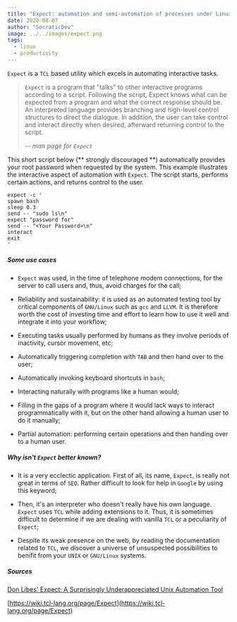 ```yaml
---
title: "Expect: automation and semi-automation of processes under Linux"
date: 2020-08-07
author: "SocraticDev"
image: ../../images/expect.png
tags:
  - linux
  - productivity
---
```


``Expect`` is a ``TCL`` based utility which excels in automating interactive tasks.

>  ``Expect`` is  a program that "talks" to other interactive programs according to a script. Following the script, Expect knows what can be expected from a program and what the correct response should be.  An interpreted language provides branching and high-level control structures to direct the dialogue.  In addition, the user can take control and interact directly when desired, afterward returning control to the script.
>
> <cite>-- man page for ``Expect``</cite>

This short script below (** strongly discouraged **) automatically provides your root password when requested by the system. This example illustrates the interactive aspect of automation with ``Expect``. The script starts, performs certain actions, and returns control to the user.

```
expect -c '
spawn bash
sleep 0.3
send -- "sudo ls\n"
expect "password for"
send -- "<Your Password>\n"
interact
exit
'
```

##### Some use cases

- ``Expect`` was used, in the time of telephone modem connections, for the server to call users and, thus, avoid charges for the call;

- Reliability and sustainability: it is used as an automated testing tool by critical components of ``GNU/Linux`` such as ``gcc`` and ``LLVM``. It is therefore worth the cost of investing time and effort to learn how to use it well and integrate it into your workflow;

- Executing tasks usually performed by humans as they involve periods of inactivity, cursor movement, etc;

- Automatically triggering completion with ``TAB`` and then hand over to the user;

- Automatically invoking keyboard shortcuts in ``bash``;

- Interacting naturally with programs like a human would;

- Filling in the gaps of a program where it would lack ways to interact programmatically with it, but on the other hand allowing a human user to do it manually;

- Partial automation: performing certain operations and then handing over to a human user.

##### Why isn't ``Expect`` better known?

- It is a very ecclectic application. First of all, its name, ``Expect``, is really not great in terms of ``SEO``. Rather difficult to look for help in ``Google`` by using this keyword;

- Then, it's an interpreter who doesn't really have his own language. ``Expect`` uses ``TCL`` while adding extensions to it. Thus, it is sometimes difficult to determine if we are dealing with vanilla ``TCL`` or a peculiarity of ``Expect``;

- Despite its weak presence on the web, by reading the documentation related to ``TCL``, we discover a universe of unsuspected possibilities to benifit from your ``UNIX`` or ``GNU/Linux`` systems.

##### Sources

[Don Libes' Expect: A Surprisingly Underappreciated Unix Automation Tool](https://blog.robertelder.org/don-libes-expect-unix-automation-tool/)

[https://wiki.tcl-lang.org/page/Expect](https://wiki.tcl-lang.org/page/Expect)
